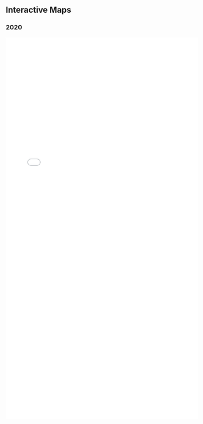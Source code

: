 ## Interactive Maps

### 2020

<iframe src="assets/pct_black/map_pct_black_2020.html" width="100%" height="1000" style="border:none;"></iframe>